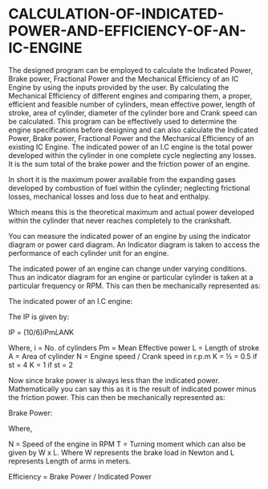 # CALCULATION-OF-INDICATED-POWER-AND-EFFICIENCY-OF-AN-IC-ENGINE
The designed program can be employed to calculate the Indicated Power, Brake power, Fractional Power and the Mechanical Efficiency of an IC Engine by using the inputs provided by the user. By calculating the Mechanical Efficiency of different engines and comparing them, a proper, efficient and feasible number of cylinders, mean effective power, length of stroke, area of cylinder, diameter of the cylinder bore and Crank speed can be calculated. This program can be effectively used to determine the engine specifications before designing and can also calculate the Indicated Power, Brake power, Fractional Power and the Mechanical Efficiency of an existing IC Engine.
The indicated power of an I.C engine is the total power developed within the cylinder in one complete cycle neglecting any losses. It is the sum total of the brake power and the friction power of an engine.


In short it is the maximum power available from the expanding gases developed by combustion of fuel within the cylinder; neglecting frictional losses, mechanical losses and loss due to heat and enthalpy.

Which means this is the theoretical maximum and actual power developed within the cylinder that never reaches completely to the crankshaft.


 
You can measure the indicated power of an engine by using the indicator diagram or power card diagram. An Indicator diagram is taken to access the performance of each cylinder unit for an engine.

The indicated power of an engine can change under varying conditions. Thus an indicator diagram for an engine or particular cylinder is taken at a particular frequency or RPM. This can then be mechanically represented as:

The indicated power of an I.C engine:

The IP is given by:

IP = (10/6)*i*Pm*L*A*N*K


Where,
i = No. of cylinders
Pm = Mean Effective power
L = Length of stroke
A = Area of cylinder
N = Engine speed / Crank speed in r.p.m
K = ½ = 0.5 if st = 4
K = 1 if st = 2


Now since brake power is always less than the indicated power. Mathematically you can say this as it is the result of indicated power minus the friction power. This can then be mechanically represented as:

Brake Power:

 

Where,

N = Speed of the engine in RPM
T = Turning moment which can also be given by W x L. Where W represents the brake load in Newton and L represents Length of arms in meters.



Efficiency = Brake Power / Indicated Power
